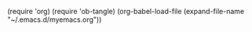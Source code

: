 (require 'org)
(require 'ob-tangle)
(org-babel-load-file (expand-file-name "~/.emacs.d/myemacs.org"))